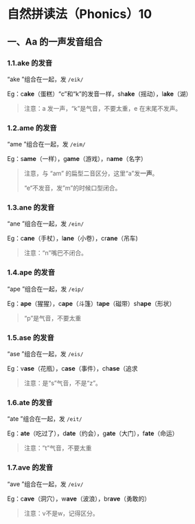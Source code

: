 # 自然拼读法（Phonics）10

## 一、Aa 的一声发音组合

### 1.1.ake 的发音

“ake ”组合在一起，发 `/eik/`

Eg：c**ake**（蛋糕）“c”和“k”的发音一样，sh**ake**（摇动），l**ake**（湖）

> 注意：a 发一声，“k”是气音，不要太重，e 在末尾不发声。

### 1.2.ame 的发音

“ame ”组合在一起，发 `/eim/`

Eg：s**ame**（一样），g**ame**（游戏），n**ame**（名字）

> 注意，与 “am” 的扁型二音区分，这里“a”发**一声**。
>
> “e“不发音，发”m”的时候口型闭合。

### 1.3.ane 的发音

“ane ”组合在一起，发 `/ein/`

Eg：c**ane**（手杖），l**ane**（小卷），cr**ane**（吊车)

> 注意：“n”嘴巴不闭合。

### 1.4.ape 的发音

“ape ”组合在一起，发 `/eip/`

Eg：**ape**（猩猩），c**ape**（斗篷）t**ape**（磁带）sh**ape**（形状）

> “p”是气音，不要太重

### 1.5.ase 的发音

“ase ”组合在一起，发 `/eis/`

Eg：v**ase**（花瓶），c**ase**（事件），ch**ase**（追求

> 注意：是“s”气音，不是“z”。

### 1.6.ate 的发音

“ate ”组合在一起，发 `/eit/`

Eg：**ate**（吃过了），d**ate**（约会），g**ate**（大门），f**ate**（命运）

> 注意：”t”气音，不要太重

### 1.7.ave 的发音

“ave ”组合在一起，发 `/eiv/`

Eg：c**ave**（洞穴），w**ave**（波浪），br**ave**（勇敢的）

> 注意：v不是w，记得区分。
